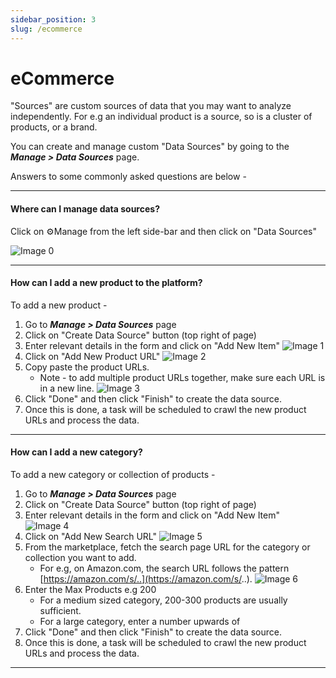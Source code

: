 ```yaml
---
sidebar_position: 3
slug: /ecommerce
---
```



# eCommerce

"Sources" are custom sources of data that you may want to analyze independently. For e.g an individual product is a source, so is a cluster of products, or a brand.

You can create and manage custom "Data Sources" by going to the ___Manage > Data Sources___ page.

Answers to some commonly asked questions are below -

---

#### Where can I manage data sources?

Click on ⚙Manage from the left side-bar and then click on "Data Sources"

![Image 0](/img/data-source/0.png)

---

#### How can I add a new product to the platform?

To add a new product -

1. Go to ___Manage > Data Sources___ page
2. Click on "Create Data Source" button (top right of page)
3. Enter relevant details in the form and click on "Add New Item"
   ![Image 1](/img/data-source/1.png)
4. Click on "Add New Product URL"
   ![Image 2](/img/data-source/2.png)
5. Copy paste the product URLs.
   - Note - to add multiple product URLs together, make sure each URL is in a new line.
   ![Image 3](/img/data-source/3.png)
6. Click "Done" and then click "Finish" to create the data source.
7. Once this is done, a task will be scheduled to crawl the new product URLs and process the data.

---

#### How can I add a new category?

To add a new category or collection of products -

1. Go to ___Manage > Data Sources___ page
2. Click on "Create Data Source" button (top right of page)
3. Enter relevant details in the form and click on "Add New Item"
   ![Image 4](/img/data-source/4.png)
4. Click on "Add New Search URL"
   ![Image 5](/img/data-source/5.png)
5. From the marketplace, fetch the search page URL for the category or collection you want to add.
   - For e.g, on Amazon.com, the search URL follows the pattern [https://amazon.com/s/..](https://amazon.com/s/..).
   ![Image 6](/img/data-source/6.png)
6. Enter the Max Products e.g 200
   - For a medium sized category, 200-300 products are usually sufficient.
   - For a large category, enter a number upwards of
7. Click "Done" and then click "Finish" to create the data source.
8. Once this is done, a task will be scheduled to crawl the new product URLs and process the data.

---
